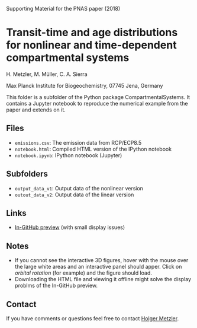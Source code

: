 Supporting Material for the PNAS paper (2018)

# Transit-time and age distributions for nonlinear and time-dependent compartmental systems

H. Metzler, M. Müller, C. A. Sierra

Max Planck Institute for Biogeochemistry, 07745 Jena, Germany

This folder is a subfolder of the Python package CompartmentalSystems.
It contains a Jupyter notebook to reproduce the numerical example from the paper and extends on it.

## Files

* `emissions.csv`: The emission data from RCP/ECP8.5
* `notebook.html`: Compiled HTML version of the IPython notebook
* `notebook.ipynb`: IPython notebook (Jupyter)

## Subfolders

* `output_data_v1`: Output data of the nonlinear version
* `outout_data_v2`: Output data of the linear version

## Links

- [In-GitHub preview](http://htmlpreview.github.io/?https://github.com/MPIBGC-TEE/CompartmentalSystems/blob/master/notebooks/PNAS/notebook.html) (with small display issues)

## Notes

* If you cannot see the interactive 3D figures, hover with the mouse over the large white areas and an interactive panel should apper. Click on _orbital rotation_ (for example) and the figure should load.
* Downloading the HTML file and viewing it offline might solve the display problms of the In-GitHub preview.

## Contact

If you have comments or questions feel free to contact [Holger Metzler](mailto:hmetzler@bgc-jena.mpg.de).
